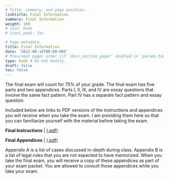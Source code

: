 ```yaml
---
# Title, summary, and page position.
linktitle: Final Information
summary: Final Information
weight: 180
# icon: book
# icon\_pack: fas

# Page metadata.
title: Final Information
date: '2022-08-14T00:00:00Z'
# Prev/next pager order (if `docs_section_pager` enabled in `params.toml`)
type: book # Do not modify.
draft: false
toc: false
---
```



The final exam will count for 75% of your grade. The final exam has five parts and two appendices. Parts I, II, III, and IV are essay questions that involve the same fact pattern. Part IV has a separate fact pattern and essay question. 

Included below are links to PDF versions of the instructions and appendices you will receive when you take the exam. I am providing them here so that you can familiarize yourself with the material before taking the exam.

**Final Instructions** | [(.pdf)](/../../torts2023-material/final/instructions_torts_final_sp24.pdf) 


**Final Appendices** | [(.pdf)](/../../torts2023-material/appendices_torts_final_sp24.pdf) 

Appendix A is a list of cases discussed in-depth during class. Appendix B is a list of legal rules that you are not expected to have memorized. When you take the final exam, you will receive a copy of these appendices as part of your exam packet. You are allowed to consult those appendices while you take your exam.